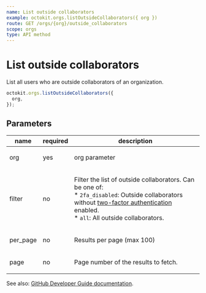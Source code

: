 ```yaml
---
name: List outside collaborators
example: octokit.orgs.listOutsideCollaborators({ org })
route: GET /orgs/{org}/outside_collaborators
scope: orgs
type: API method
---
```


# List outside collaborators

List all users who are outside collaborators of an organization.

```js
octokit.orgs.listOutsideCollaborators({
  org,
});
```

## Parameters

<table>
  <thead>
    <tr>
      <th>name</th>
      <th>required</th>
      <th>description</th>
    </tr>
  </thead>
  <tbody>
    <tr><td>org</td><td>yes</td><td>

org parameter

</td></tr>
<tr><td>filter</td><td>no</td><td>

Filter the list of outside collaborators. Can be one of:  
\* `2fa_disabled`: Outside collaborators without [two-factor authentication](https://github.com/blog/1614-two-factor-authentication) enabled.  
\* `all`: All outside collaborators.

</td></tr>
<tr><td>per_page</td><td>no</td><td>

Results per page (max 100)

</td></tr>
<tr><td>page</td><td>no</td><td>

Page number of the results to fetch.

</td></tr>
  </tbody>
</table>

See also: [GitHub Developer Guide documentation](https://developer.github.com/v3/orgs/outside_collaborators/#list-outside-collaborators).
